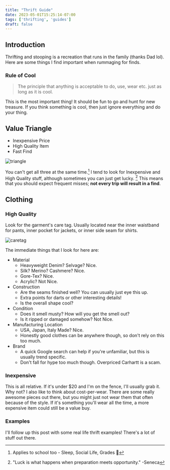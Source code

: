 ```yaml
---
title: "Thrift Guide"
date: 2023-05-01T15:25:14-07:00
tags: ['thrifting', 'guides']
draft: false
---
```


## Introduction
Thrifting and stooping is a recreation that runs in the family (thanks Dad lol). Here are some things I find important when rummaging for finds. 

### Rule of Cool
> The principle that anything is acceptable to do, use, wear etc. just as long as it is cool.

This is the most important thing! It should be fun to go and hunt for new treasure. If you think something is cool, then just ignore everything and do your thing. 

## Value Triangle
 - Inexpensive Price
 - High Quality Item
 - Fast Find

![triangle](/img/posts/thrift-guide/thrift-triangle.png)

You can't get all three at the same time.[^1] I tend to look for Inexpensive and High Quality stuff, although sometimes you can just get lucky. [^2] This means that you should expect frequent misses; **not every trip will result in a find**. 

## Clothing

### High Quality
Look for the garment's care tag. Usually located near the inner waistband for pants, inner pocket for jackets, or inner side seam for shirts. 

![caretag](/img/posts/thrift-guide/thrift-1.jpg)



The immediate things that I look for here are: 

 - Material
   - Heavyweight Denim? Selvage? Nice.
   - Silk? Merino? Cashmere? Nice.
   - Gore-Tex? Nice.
   - Acrylic? Not Nice.
 - Construction 
   - Are the seams finished well? You can usually just eye this up. 
   - Extra points for darts or other interesting details!
   - Is the overall shape cool?
- Condition
   - Does it smell musty? How will you get the smell out?
   - Is it ripped or damaged somehow? Not Nice. 
- Manufacturing Location
   - USA, Japan, Italy Made? Nice.
   - Honestly good clothes can be anywhere though, so don't rely on this too much. 
 - Brand
   - A quick Google search can help if you're unfamiliar, but this is usually trend specific.
   - Don't fall for hype too much though. Overpriced Carhartt is a scam.

### Inexpensive

This is all relative. If it's under $20 and I'm on the fence, I'll usually grab it. Why not? I also like to think about cost-per-wear. There are some really awesome pieces out there, but you might just not wear them that often because of the style. If it's something you'll wear all the time, a more expensive item could still be a value buy.

### Examples
I'll follow up this post with some real life thrift examples! There's a lot of stuff out there. 


[^1]: Applies to school too - Sleep, Social Life, Grades 🤪 
[^2]: "Luck is what happens when preparation meets opportunity." -Seneca